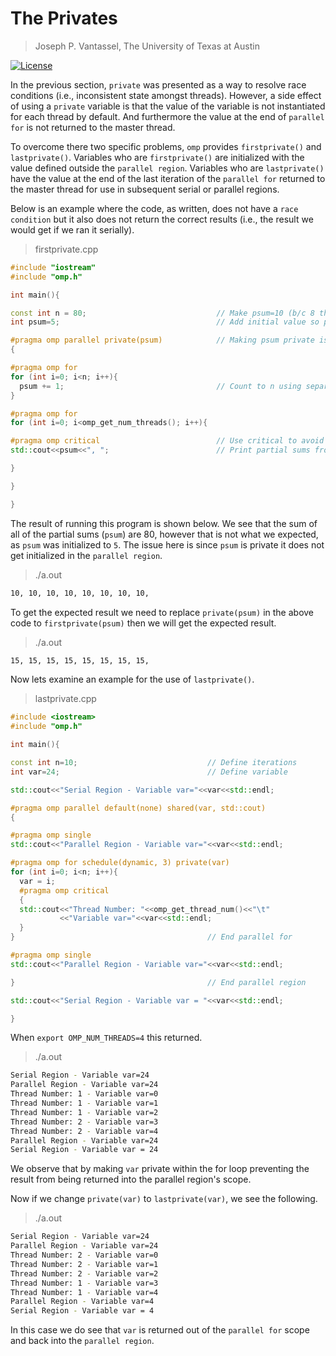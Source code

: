 # The Privates

> Joseph P. Vantassel, The University of Texas at Austin

[![License](https://img.shields.io/badge/license-CC--By--SA--4.0-brightgreen.svg)](https://github.com/jpvantassel/parallel-course/blob/master/LICENSE.md)

In the previous section, `private` was presented as a way to resolve race
conditions (i.e., inconsistent state amongst threads). However, a side effect
of using a `private` variable is that the value of the variable is not
instantiated for each thread by default. And furthermore the value at the end
of `parallel for` is not returned to the master thread.

To overcome there two specific problems, `omp` provides `firstprivate()` and
`lastprivate()`. Variables who are `firstprivate()` are initialized with the
value defined outside the `parallel region`. Variables who are `lastprivate()`
have the value at the end of the last iteration of the `parallel for` returned
to the master thread for use in subsequent serial or parallel regions.

Below is an example where the code, as written, does not have a `race condition`
but it also does not return the correct results (i.e., the result we would get
if we ran it serially).

> firstprivate.cpp

```cpp
#include "iostream"
#include "omp.h"

int main(){

const int n = 80;                             // Make psum=10 (b/c 8 threads)
int psum=5;                                   // Add initial value so psum=15

#pragma omp parallel private(psum)            // Making psum private is a MISTAKE!
{

#pragma omp for
for (int i=0; i<n; i++){
  psum += 1;                                  // Count to n using separate threads
}

#pragma omp for
for (int i=0; i<omp_get_num_threads(); i++){

#pragma omp critical                          // Use critical to avoid race condition
std::cout<<psum<<", ";                        // Print partial sums from each thread

}

}

}
```

The result of running this program is shown below. We see that the sum of all
of the partial sums (`psum`) are 80, however that is not what we expected, as
`psum` was initialized to `5`. The issue here is since `psum` is private
it does not get initialized in the `parallel region`.

> ./a.out

```bash
10, 10, 10, 10, 10, 10, 10, 10,
```

To get the expected result we need to replace `private(psum)` in the above
code to `firstprivate(psum)` then we will get the expected result.

> ./a.out

```bash
15, 15, 15, 15, 15, 15, 15, 15,
```

<!-- TODO (jpv): Fix this example -->

Now lets examine an example for the use of `lastprivate()`.

> lastprivate.cpp

```cpp
#include <iostream>
#include "omp.h"

int main(){

const int n=10;                             // Define iterations
int var=24;                                 // Define variable

std::cout<<"Serial Region - Variable var="<<var<<std::endl;

#pragma omp parallel default(none) shared(var, std::cout)
{

#pragma omp single
std::cout<<"Parallel Region - Variable var="<<var<<std::endl;

#pragma omp for schedule(dynamic, 3) private(var)
for (int i=0; i<n; i++){
  var = i;
  #pragma omp critical
  {
  std::cout<<"Thread Number: "<<omp_get_thread_num()<<"\t"
           <<"Variable var="<<var<<std::endl;
  }
}                                           // End parallel for

#pragma omp single
std::cout<<"Parallel Region - Variable var="<<var<<std::endl;

}                                           // End parallel region

std::cout<<"Serial Region - Variable var = "<<var<<std::endl;

}
```

When `export OMP_NUM_THREADS=4` this returned.

> ./a.out

```bash
Serial Region - Variable var=24
Parallel Region - Variable var=24
Thread Number: 1 - Variable var=0
Thread Number: 1 - Variable var=1
Thread Number: 1 - Variable var=2
Thread Number: 2 - Variable var=3
Thread Number: 2 - Variable var=4
Parallel Region - Variable var=24
Serial Region - Variable var = 24
```

We observe that by making `var` private within the for loop preventing the
result from being returned into the parallel region's scope.

Now if we change `private(var)` to `lastprivate(var)`, we see the following.

> ./a.out

```bash
Serial Region - Variable var=24
Parallel Region - Variable var=24
Thread Number: 2 - Variable var=0
Thread Number: 2 - Variable var=1
Thread Number: 2 - Variable var=2
Thread Number: 1 - Variable var=3
Thread Number: 1 - Variable var=4
Parallel Region - Variable var=4
Serial Region - Variable var = 4
```

In this case we do see that `var` is returned out of the `parallel for` scope
and back into the `parallel region`.
